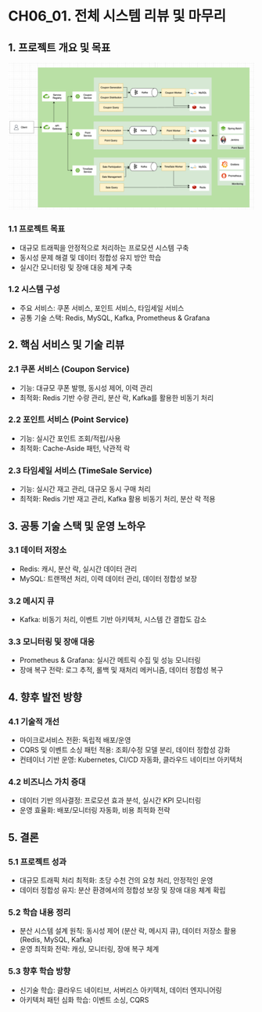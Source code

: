 # CH06_01. 전체 시스템 리뷰 및 마무리

## 1. 프로젝트 개요 및 목표
![CH01_01. 프로젝트 개요 및 설계.png](CH01_01.%20%ED%94%84%EB%A1%9C%EC%A0%9D%ED%8A%B8%20%EA%B0%9C%EC%9A%94%20%EB%B0%8F%20%EC%84%A4%EA%B3%84.png)

### 1.1 프로젝트 목표
- 대규모 트래픽을 안정적으로 처리하는 프로모션 시스템 구축
- 동시성 문제 해결 및 데이터 정합성 유지 방안 학습
- 실시간 모니터링 및 장애 대응 체계 구축

### 1.2 시스템 구성
- 주요 서비스: 쿠폰 서비스, 포인트 서비스, 타임세일 서비스
- 공통 기술 스택: Redis, MySQL, Kafka, Prometheus & Grafana

## 2. 핵심 서비스 및 기술 리뷰

### 2.1 쿠폰 서비스 (Coupon Service)
- 기능: 대규모 쿠폰 발행, 동시성 제어, 이력 관리
- 최적화: Redis 기반 수량 관리, 분산 락, Kafka를 활용한 비동기 처리

### 2.2 포인트 서비스 (Point Service)
- 기능: 실시간 포인트 조회/적립/사용
- 최적화: Cache-Aside 패턴, 낙관적 락

### 2.3 타임세일 서비스 (TimeSale Service)
- 기능: 실시간 재고 관리, 대규모 동시 구매 처리
- 최적화: Redis 기반 재고 관리, Kafka 활용 비동기 처리, 분산 락 적용

## 3. 공통 기술 스택 및 운영 노하우

### 3.1 데이터 저장소
- Redis: 캐시, 분산 락, 실시간 데이터 관리
- MySQL: 트랜잭션 처리, 이력 데이터 관리, 데이터 정합성 보장

### 3.2 메시지 큐
- Kafka: 비동기 처리, 이벤트 기반 아키텍처, 시스템 간 결합도 감소

### 3.3 모니터링 및 장애 대응
- Prometheus & Grafana: 실시간 메트릭 수집 및 성능 모니터링
- 장애 복구 전략: 로그 추적, 롤백 및 재처리 메커니즘, 데이터 정합성 복구

## 4. 향후 발전 방향

### 4.1 기술적 개선
- 마이크로서비스 전환: 독립적 배포/운영
- CQRS 및 이벤트 소싱 패턴 적용: 조회/수정 모델 분리, 데이터 정합성 강화
- 컨테이너 기반 운영: Kubernetes, CI/CD 자동화, 클라우드 네이티브 아키텍처

### 4.2 비즈니스 가치 증대
- 데이터 기반 의사결정: 프로모션 효과 분석, 실시간 KPI 모니터링
- 운영 효율화: 배포/모니터링 자동화, 비용 최적화 전략

## 5. 결론

### 5.1 프로젝트 성과
- 대규모 트래픽 처리 최적화: 초당 수천 건의 요청 처리, 안정적인 운영
- 데이터 정합성 유지: 분산 환경에서의 정합성 보장 및 장애 대응 체계 확립

### 5.2 학습 내용 정리
- 분산 시스템 설계 원칙: 동시성 제어 (분산 락, 메시지 큐), 데이터 저장소 활용 (Redis, MySQL, Kafka)
- 운영 최적화 전략: 캐싱, 모니터링, 장애 복구 체계

### 5.3 향후 학습 방향
- 신기술 학습: 클라우드 네이티브, 서버리스 아키텍처, 데이터 엔지니어링
- 아키텍처 패턴 심화 학습: 이벤트 소싱, CQRS
